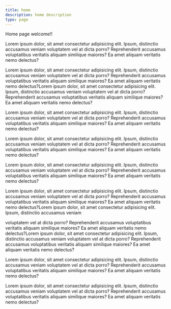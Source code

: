 ```yaml
---
title: home
description: home description
type: page
---
```


Home page welcome!!

Lorem ipsum dolor, sit amet consectetur adipisicing elit. Ipsum, distinctio accusamus veniam voluptatem vel at dicta porro? Reprehenderit accusamus voluptatibus veritatis aliquam similique maiores? Ea amet aliquam veritatis nemo delectus?

Lorem ipsum dolor, sit amet consectetur adipisicing elit. Ipsum, distinctio accusamus veniam voluptatem vel at dicta porro? Reprehenderit accusamus voluptatibus veritatis aliquam similique maiores? Ea amet aliquam veritatis nemo delectus?Lorem ipsum dolor, sit amet consectetur adipisicing elit. Ipsum, distinctio accusamus veniam voluptatem vel at dicta porro? Reprehenderit accusamus voluptatibus veritatis aliquam similique maiores? Ea amet aliquam veritatis nemo delectus?

Lorem ipsum dolor, sit amet consectetur adipisicing elit. Ipsum, distinctio accusamus veniam voluptatem vel at dicta porro? Reprehenderit accusamus voluptatibus veritatis aliquam similique maiores? Ea amet aliquam veritatis nemo delectus?

Lorem ipsum dolor, sit amet consectetur adipisicing elit. Ipsum, distinctio accusamus veniam voluptatem vel at dicta porro? Reprehenderit accusamus voluptatibus veritatis aliquam similique maiores? Ea amet aliquam veritatis nemo delectus?

Lorem ipsum dolor, sit amet consectetur adipisicing elit. Ipsum, distinctio accusamus veniam voluptatem vel at dicta porro? Reprehenderit accusamus voluptatibus veritatis aliquam similique maiores? Ea amet aliquam veritatis nemo delectus?

Lorem ipsum dolor, sit amet consectetur adipisicing elit. Ipsum, distinctio accusamus veniam voluptatem vel at dicta porro? Reprehenderit accusamus voluptatibus veritatis aliquam similique maiores? Ea amet aliquam veritatis nemo delectus?Lorem ipsum dolor, sit amet consectetur adipisicing elit. Ipsum, distinctio accusamus veniam

voluptatem vel at dicta porro? Reprehenderit accusamus voluptatibus veritatis aliquam similique maiores? Ea amet aliquam veritatis nemo delectus?Lorem ipsum dolor, sit amet consectetur adipisicing elit. Ipsum, distinctio accusamus veniam voluptatem vel at dicta porro? Reprehenderit accusamus voluptatibus veritatis aliquam similique maiores? Ea amet aliquam veritatis nemo delectus?

Lorem ipsum dolor, sit amet consectetur adipisicing elit. Ipsum, distinctio accusamus veniam voluptatem vel at dicta porro? Reprehenderit accusamus voluptatibus veritatis aliquam similique maiores? Ea amet aliquam veritatis nemo delectus?

Lorem ipsum dolor, sit amet consectetur adipisicing elit. Ipsum, distinctio accusamus veniam voluptatem vel at dicta porro? Reprehenderit accusamus voluptatibus veritatis aliquam similique maiores? Ea amet aliquam veritatis nemo delectus?
